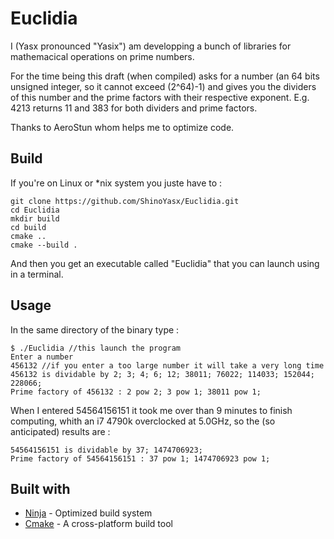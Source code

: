 # Euclidia

I (Yasx pronounced "Yasix") am developping a bunch of libraries for mathemacical operations on prime numbers.

For the time being this draft (when compiled) asks for a number (an 64 bits unsigned integer, so it cannot exceed (2^64)-1) and gives you the dividers of this number and the prime factors with their respective exponent.
E.g. 4213 returns 11 and 383 for both dividers and prime factors.

Thanks to AeroStun whom helps me to optimize code.

## Build

If you're on Linux or \*nix system you juste have to :

```
git clone https://github.com/ShinoYasx/Euclidia.git
cd Euclidia
mkdir build
cd build
cmake ..
cmake --build .
```

And then you get an executable called "Euclidia" that you can launch using in a terminal.

## Usage

In the same directory of the binary type :

```
$ ./Euclidia //this launch the program
Enter a number
456132 //if you enter a too large number it will take a very long time
456132 is dividable by 2; 3; 4; 6; 12; 38011; 76022; 114033; 152044; 228066; 
Prime factory of 456132 : 2 pow 2; 3 pow 1; 38011 pow 1;
```

When I entered 54564156151 it took me over than 9 minutes to finish computing, whith an i7 4790k overclocked at 5.0GHz, so the (so anticipated) results are :

```
54564156151 is dividable by 37; 1474706923; 
Prime factory of 54564156151 : 37 pow 1; 1474706923 pow 1; 
```

## Built with

* [Ninja](https://ninja-build.org) - Optimized build system
* [Cmake](https://cmake.org) - A cross-platform build tool
